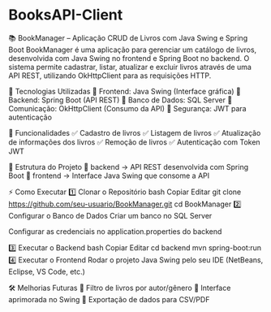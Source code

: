 # BooksAPI-Client
📚 BookManager – Aplicação CRUD de Livros com Java Swing e Spring Boot
BookManager é uma aplicação para gerenciar um catálogo de livros, desenvolvida com Java Swing no frontend e Spring Boot no backend. O sistema permite cadastrar, listar, atualizar e excluir livros através de uma API REST, utilizando OkHttpClient para as requisições HTTP.

🚀 Tecnologias Utilizadas
🔹 Frontend: Java Swing (Interface gráfica)
🔹 Backend: Spring Boot (API REST)
🔹 Banco de Dados: SQL Server
🔹 Comunicação: OkHttpClient (Consumo da API)
🔹 Segurança: JWT para autenticação

🔧 Funcionalidades
✅ Cadastro de livros
✅ Listagem de livros
✅ Atualização de informações dos livros
✅ Remoção de livros
✅ Autenticação com Token JWT

📂 Estrutura do Projeto
📁 backend → API REST desenvolvida com Spring Boot
📁 frontend → Interface Java Swing que consome a API

⚡ Como Executar
1️⃣ Clonar o Repositório
bash
Copiar
Editar
git clone https://github.com/seu-usuario/BookManager.git
cd BookManager
2️⃣ Configurar o Banco de Dados
Criar um banco no SQL Server

Configurar as credenciais no application.properties do backend

3️⃣ Executar o Backend
bash
Copiar
Editar
cd backend
mvn spring-boot:run
4️⃣ Executar o Frontend
Rodar o projeto Java Swing pelo seu IDE (NetBeans, Eclipse, VS Code, etc.)

🛠 Melhorias Futuras
🔹 Filtro de livros por autor/gênero
🔹 Interface aprimorada no Swing
🔹 Exportação de dados para CSV/PDF

